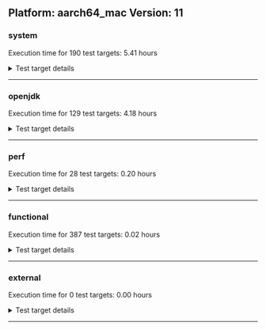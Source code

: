 ## Platform: aarch64_mac Version: 11 

###  system
 Execution time for  190  test targets:  5.41  hours
<details><summary>Test target details</summary>

| Test Target Name | Time |
| --- | --- |
| MiniMix_aot_5m_0 | 685975.00  ms|
| TestJlmRemoteThreadAuth_0 | 636405.00  ms|
| TestJlmRemoteThreadAuth_1 | 635874.00  ms|
| TestJlmRemoteMemoryAuth_0 | 626161.00  ms|
| TestJlmRemoteMemoryAuth_1 | 626041.00  ms|
| TestJlmRemoteClassAuth_0 | 624823.00  ms|
| TestJlmRemoteThreadNoAuth_0 | 624179.00  ms|
| TestJlmRemoteClassAuth_1 | 624130.00  ms|
| TestJlmRemoteThreadNoAuth_1 | 623854.00  ms|
| TestJlmRemoteMemoryNoAuth_0 | 615090.00  ms|
| TestJlmRemoteClassNoAuth_1 | 613436.00  ms|
| TestJlmRemoteClassNoAuth_0 | 613378.00  ms|
| TestJlmRemoteMemoryNoAuth_1 | 593107.00  ms|
| ConcurrentLoadTest_5m_0 | 349250.00  ms|
| ConcurrentLoadTest_5m_1 | 347924.00  ms|
| MiniMix_5m_0 | 345486.00  ms|
| MiniMix_5m_1 | 345452.00  ms|
| DBBLoadTest_5m_1 | 311509.00  ms|
| DBBLoadTest_5m_0 | 311002.00  ms|
| NioLoadTest_5m_0 | 310455.00  ms|
| NioLoadTest_5m_1 | 310241.00  ms|
| MauveMultiThrdLoad_5m_1 | 303125.00  ms|
| MauveMultiThrdLoad_5m_0 | 302906.00  ms|
| MauveSingleInvocLoad_HS_5m_0 | 302668.00  ms|
| MauveSingleThrdLoad_HS_5m_1 | 302576.00  ms|
| MauveSingleInvocLoad_HS_5m_1 | 302485.00  ms|
| MauveSingleThrdLoad_HS_5m_0 | 302476.00  ms|
| MathLoadTest_autosimd_5m_1 | 302218.00  ms|
| MathLoadTest_autosimd_5m_0 | 302216.00  ms|
| MathLoadTest_all_5m_0 | 302199.00  ms|
| MathLoadTest_bigdecimal_5m_0 | 302135.00  ms|
| LambdaLoadTest_HS_5m_0 | 302121.00  ms|
| MathLoadTest_all_5m_1 | 302068.00  ms|
| LambdaLoadTest_HS_5m_1 | 302054.00  ms|
| UtilLoadTest_5m_0 | 302052.00  ms|
| ClassLoadingTest_5m_1 | 302026.00  ms|
| MathLoadTest_bigdecimal_5m_1 | 302018.00  ms|
| UtilLoadTest_5m_1 | 302018.00  ms|
| ClassLoadingTest_5m_0 | 301995.00  ms|
| LangLoadTest_5m_1 | 301945.00  ms|
| LangLoadTest_5m_0 | 301938.00  ms|
| HCRLateAttachWorkload_previewEnabled_0 | 254542.00  ms|
| HCRLateAttachWorkload_previewEnabled_1 | 254175.00  ms|
| TestJlmRemoteNotifierProxyAuth_1 | 129922.00  ms|
| TestJlmRemoteNotifierProxyAuth_0 | 129901.00  ms|
| TestJlmRemoteThreadAuth_2 | 105942.00  ms|
| TestJlmRemoteMemoryAuth_2 | 104510.00  ms|
| TestJlmRemoteClassAuth_2 | 104029.00  ms|
| TestJlmRemoteThreadNoAuth_2 | 103915.00  ms|
| TestJlmRemoteClassNoAuth_2 | 102523.00  ms|
| TestJlmRemoteMemoryNoAuth_2 | 102441.00  ms|
| ConcurrentLoadTest_5m_2 | 58498.00  ms|
| MiniMix_5m_2 | 57333.00  ms|
| CLLoad_0 | 53981.00  ms|
| CLLoad_1 | 53781.00  ms|
| NioLoadTest_5m_2 | 51841.00  ms|
| DBBLoadTest_5m_2 | 51561.00  ms|
| MauveMultiThrdLoad_5m_2 | 50529.00  ms|
| MauveSingleInvocLoad_HS_5m_2 | 50485.00  ms|
| MauveSingleThrdLoad_HS_5m_2 | 50473.00  ms|
| MathLoadTest_autosimd_5m_2 | 50423.00  ms|
| LangLoadTest_5m_2 | 50371.00  ms|
| LambdaLoadTest_HS_5m_2 | 50365.00  ms|
| ClassLoadingTest_5m_2 | 50358.00  ms|
| MathLoadTest_all_5m_2 | 50343.00  ms|
| UtilLoadTest_5m_2 | 50325.00  ms|
| MathLoadTest_bigdecimal_5m_2 | 50307.00  ms|
| HCRLateAttachWorkload_previewEnabled_2 | 42367.00  ms|
| LockingLoadTest_0 | 31968.00  ms|
| LockingLoadTest_1 | 31927.00  ms|
| TestJlmLocal_0 | 27152.00  ms|
| TestJlmLocal_1 | 27022.00  ms|
| TestJlmRemoteNotifierProxyAuth_2 | 21637.00  ms|
| CLLoad_2 | 9629.00  ms|
| ParallelStreamsLoadTest_HS_1 | 8547.00  ms|
| Jlink_ReqMod_0 | 8358.00  ms|
| ParallelStreamsLoadTest_HS_0 | 7974.00  ms|
| Jlink_ReqMod_1 | 7693.00  ms|
| Jlink_AddMLimitM_1 | 6313.00  ms|
| Jlink_AddMLimitM_0 | 6002.00  ms|
| LockingLoadTest_2 | 5320.00  ms|
| PatModImg_Adv_0 | 4883.00  ms|
| PatModImg_Unex_0 | 4645.00  ms|
| UpgModPath_JarImg_0 | 4629.00  ms|
| TestJlmLocal_2 | 4526.00  ms|
| PatModImg_PlatMod_0 | 4497.00  ms|
| PatModImg_Adv_1 | 4438.00  ms|
| PatModImg_Unex_1 | 4408.00  ms|
| PatModImg_AppMod_1 | 4378.00  ms|
| UpgModPath_JarImg_1 | 4369.00  ms|
| UpgModPath_ExpImg_1 | 4153.00  ms|
| PatModImg_PlatMod_1 | 4131.00  ms|
| CLTestImg_0 | 4080.00  ms|
| PatModImg_AppMod_0 | 4044.00  ms|
| Jlink_GenOpt_1 | 3937.00  ms|
| CLTestImg_1 | 3903.00  ms|
| CpMpJlink_1 | 3891.00  ms|
| Jlink_GenOpt_0 | 3832.00  ms|
| jcstress_SampleTestBench_0 | 3726.00  ms|
| UpgModPath_ExpImg_0 | 3650.00  ms|
| CpMpJlink_0 | 3475.00  ms|
| UpgModPath_Jar_0 | 3365.00  ms|
| UpgModPath_Exp_0 | 3167.00  ms|
| UpgModPath_Jar_1 | 3049.00  ms|
| UpgModPath_Exp_1 | 2698.00  ms|
| Jlink_ReqMod_2 | 2132.00  ms|
| AutoMod_Impl1_0 | 1934.00  ms|
| CpMpModJar_0 | 1895.00  ms|
| AutoMod2_1 | 1801.00  ms|
| AutoMod_Impl1_1 | 1789.00  ms|
| InternalAPIs_1 | 1779.00  ms|
| PatMod_AppMod_0 | 1763.00  ms|
| AutoMod_Impl3_0 | 1760.00  ms|
| Jlink_AddMLimitM_2 | 1657.00  ms|
| AutoMod2_0 | 1644.00  ms|
| PatMod_PlatMod_0 | 1640.00  ms|
| AutoMod1_1 | 1634.00  ms|
| PatMod_Adv_1 | 1633.00  ms|
| PatMod_Adv_0 | 1628.00  ms|
| PatMod_PlatMod_1 | 1625.00  ms|
| AutoMod_Impl2_0 | 1623.00  ms|
| AutoMod1_0 | 1619.00  ms|
| InternalAPIs_0 | 1618.00  ms|
| AutoMod_Impl2_1 | 1616.00  ms|
| AutoMod_Impl3_1 | 1609.00  ms|
| CpMpModJar_1 | 1558.00  ms|
| ParallelStreamsLoadTest_HS_2 | 1510.00  ms|
| PatMod_Unex_0 | 1493.00  ms|
| PatModImg_Adv_2 | 1488.00  ms|
| PatMod_AppMod_1 | 1488.00  ms|
| PatMod_Unex_1 | 1486.00  ms|
| CLTest_0 | 1406.00  ms|
| SLTest_1 | 1358.00  ms|
| SLTest_0 | 1352.00  ms|
| PatModImg_AppMod_2 | 1350.00  ms|
| CpMpModJar3_0 | 1310.00  ms|
| PatModImg_PlatMod_2 | 1299.00  ms|
| Jlink_GenOpt_2 | 1216.00  ms|
| UpgModPath_JarImg_2 | 1149.00  ms|
| UpgModPath_ExpImg_2 | 1131.00  ms|
| CpMpModJar2_0 | 1110.00  ms|
| CpMpModJar2_1 | 1105.00  ms|
| CpMpModJar3_1 | 1104.00  ms|
| CpMp_CpMp_0 | 1099.00  ms|
| CpMp3_0 | 1057.00  ms|
| CpMp_MP_0 | 1053.00  ms|
| CpMp_MP_1 | 1053.00  ms|
| CpMp3_1 | 1052.00  ms|
| CLTest_1 | 1049.00  ms|
| CpMp2_1 | 1048.00  ms|
| CpMp2_0 | 1046.00  ms|
| CpMp_CpMp_1 | 1033.00  ms|
| PatModImg_Unex_2 | 983.00  ms|
| CLTestImg_2 | 933.00  ms|
| CpMpJlink_2 | 874.00  ms|
| UpgModPath_Jar_2 | 672.00  ms|
| PatMod_Unex_2 | 611.00  ms|
| PatMod_PlatMod_2 | 606.00  ms|
| UpgModPath_Exp_2 | 485.00  ms|
| InternalAPIs_2 | 483.00  ms|
| AutoMod2_2 | 478.00  ms|
| MachineInfo_0 | 472.00  ms|
| CpMpModJar_2 | 451.00  ms|
| AutoMod_Impl2_2 | 447.00  ms|
| AutoMod_Impl1_2 | 444.00  ms|
| CpMp_CpMp_2 | 363.00  ms|
| PatMod_Adv_2 | 307.00  ms|
| AutoMod1_2 | 307.00  ms|
| AutoMod_Impl3_2 | 306.00  ms|
| PatMod_AppMod_2 | 282.00  ms|
| SLTest_2 | 263.00  ms|
| CpMpModJar3_2 | 223.00  ms|
| CpMpModJar2_2 | 220.00  ms|
| CLTest_2 | 213.00  ms|
| CpMp2_2 | 212.00  ms|
| CpMp_MP_2 | 210.00  ms|
| CpMp3_2 | 210.00  ms|
| CLStressCRI_2 | 63.00  ms|
| OAuthTest_0 | 62.00  ms|
| CLStressCRI_1 | 62.00  ms|
| CLStressLayers_1 | 62.00  ms|
| CLStressLayers_0 | 62.00  ms|
| ExplMod_0 | 62.00  ms|
| JdiTest_2 | 61.00  ms|
| ExplMod_1 | 61.00  ms|
| CLStressCRI_0 | 61.00  ms|
| JdiTest_0 | 61.00  ms|
| JdiTest_1 | 61.00  ms|
| ExplMod_2 | 61.00  ms|
| CLStressLayers_2 | 60.00  ms|
</details>

---

###  openjdk
 Execution time for  129  test targets:  4.18  hours
<details><summary>Test target details</summary>

| Test Target Name | Time |
| --- | --- |
| jvm_compiler_0 | 1695531.00  ms|
| jvm_compiler_1 | 1691398.00  ms|
| jdk_net_1 | 1102569.00  ms|
| jdk_net_0 | 1096911.00  ms|
| jdk_security3_0 | 545899.00  ms|
| jdk_security3_1 | 543077.00  ms|
| jvm_compiler_2 | 412235.00  ms|
| jdk_nio_0 | 395912.00  ms|
| jdk_nio_1 | 390041.00  ms|
| jdk_rmi_0 | 358025.00  ms|
| jdk_rmi_1 | 358001.00  ms|
| hotspot_custom_1 | 311980.00  ms|
| hotspot_custom_0 | 311461.00  ms|
| jdk_util_0 | 294901.00  ms|
| jdk_util_1 | 289582.00  ms|
| jdk_net_2 | 272729.00  ms|
| jdk_lang_0 | 242575.00  ms|
| jdk_lang_1 | 240547.00  ms|
| jdk_tools_0 | 206000.00  ms|
| jdk_tools_1 | 203847.00  ms|
| jdk_jdi_0 | 189467.00  ms|
| jdk_jdi_1 | 187126.00  ms|
| jdk_jmx_1 | 181878.00  ms|
| jdk_jmx_0 | 181790.00  ms|
| jdk_other_0 | 179900.00  ms|
| jdk_other_1 | 179509.00  ms|
| jdk_security1_0 | 141929.00  ms|
| jdk_security1_1 | 140278.00  ms|
| jdk_security4_1 | 140042.00  ms|
| jdk_security4_0 | 139620.00  ms|
| jdk_security3_2 | 136732.00  ms|
| jdk_jfr_1 | 136504.00  ms|
| jdk_jfr_0 | 132349.00  ms|
| jdk_beans_0 | 116481.00  ms|
| jdk_beans_1 | 112911.00  ms|
| jdk_nio_2 | 101122.00  ms|
| jdk_management_0 | 94153.00  ms|
| jdk_rmi_2 | 89455.00  ms|
| jdk_management_1 | 84929.00  ms|
| hotspot_custom_2 | 77344.00  ms|
| jdk11_tier1_pack200_0 | 72626.00  ms|
| jdk11_tier1_pack200_1 | 71628.00  ms|
| jdk_tools_2 | 51401.00  ms|
| jdk_jdi_2 | 46429.00  ms|
| jdk_util_2 | 46216.00  ms|
| jdk_jmx_2 | 44969.00  ms|
| jdk_other_2 | 44296.00  ms|
| jdk_security2_0 | 41793.00  ms|
| jdk_security2_1 | 41174.00  ms|
| jdk_lang_2 | 38282.00  ms|
| jdk_instrument_1 | 37019.00  ms|
| jdk_instrument_0 | 36712.00  ms|
| jdk_text_0 | 36538.00  ms|
| jdk_text_1 | 36280.00  ms|
| jdk_io_0 | 35709.00  ms|
| jdk_time_0 | 35358.00  ms|
| jdk_security1_2 | 35221.00  ms|
| jdk_security4_2 | 34767.00  ms|
| jdk_time_1 | 34592.00  ms|
| jdk_io_1 | 34387.00  ms|
| jdk_jfr_2 | 32229.00  ms|
| jdk_beans_2 | 28824.00  ms|
| jdk_math_0 | 26260.00  ms|
| jdk_math_1 | 25525.00  ms|
| jdk_management_2 | 25321.00  ms|
| jdk_custom_1 | 21868.00  ms|
| jdk_custom_0 | 21406.00  ms|
| jdk11_tier1_cipher_2 | 16135.00  ms|
| jdk11_tier1_cipher_1 | 15986.00  ms|
| jdk11_tier1_cipher_0 | 15934.00  ms|
| runtime_nestmate_0 | 14435.00  ms|
| jdk_svc_sanity_0 | 14210.00  ms|
| jdk11_tier1_buffer_1 | 13930.00  ms|
| jdk_svc_sanity_1 | 13692.00  ms|
| runtime_nestmate_1 | 13513.00  ms|
| jdk11_tier1_buffer_0 | 13427.00  ms|
| jdk_security_infra_1 | 11588.00  ms|
| jdk11_tier1_pack200_2 | 11555.00  ms|
| jvm_native_sanity_0 | 11508.00  ms|
| jvm_native_sanity_1 | 11044.00  ms|
| jdk_security_infra_0 | 10132.00  ms|
| jdk_build_0 | 10082.00  ms|
| jdk_security2_2 | 9955.00  ms|
| jdk_build_1 | 9905.00  ms|
| jdk_instrument_2 | 9020.00  ms|
| jdk_text_2 | 8516.00  ms|
| jdk_time_2 | 8344.00  ms|
| jdk_io_2 | 8214.00  ms|
| jdk11_tier1_iso8859_0 | 6882.00  ms|
| jdk_native_sanity_0 | 6782.00  ms|
| jdk11_tier1_iso8859_1 | 6777.00  ms|
| jdk_native_sanity_1 | 6671.00  ms|
| jdk_custom_2 | 5068.00  ms|
| jdk_math_2 | 4150.00  ms|
| langtools_custom_0 | 3751.00  ms|
| langtools_custom_1 | 3542.00  ms|
| runtime_nestmate_2 | 3223.00  ms|
| jdk_svc_sanity_2 | 2847.00  ms|
| jdk_security_infra_2 | 2271.00  ms|
| jvm_native_sanity_2 | 2220.00  ms|
| jdk_build_2 | 2204.00  ms|
| jdk11_tier1_buffer_2 | 2144.00  ms|
| jdk_native_sanity_2 | 1644.00  ms|
| jdk11_tier1_iso8859_2 | 991.00  ms|
| langtools_custom_2 | 865.00  ms|
| jdk_swing_2 | 68.00  ms|
| jdk_imageio_1 | 67.00  ms|
| jdk_client_sanity_1 | 66.00  ms|
| jdk_awt_2 | 64.00  ms|
| jdk_jfc_demo_0 | 64.00  ms|
| jdk_swing_1 | 63.00  ms|
| jdk_sound_1 | 63.00  ms|
| jdk_swing_0 | 62.00  ms|
| jdk_jfc_demo_2 | 62.00  ms|
| jdk_awt_0 | 62.00  ms|
| jdk_2d_1 | 62.00  ms|
| jdk_jfc_demo_1 | 61.00  ms|
| jdk_awt_1 | 61.00  ms|
| jdk_client_sanity_0 | 61.00  ms|
| jdk_2d_2 | 61.00  ms|
| jdk_2d_0 | 61.00  ms|
| jdk_imageio_0 | 61.00  ms|
| jdk_imageio_2 | 61.00  ms|
| jdk_client_sanity_2 | 61.00  ms|
| jdk_sound_0 | 60.00  ms|
| jdk_sound_2 | 59.00  ms|
| jdk_lang_native_win_2 | 41.00  ms|
| jdk_lang_native_win_0 | 41.00  ms|
| jdk_lang_native_win_1 | 41.00  ms|
</details>

---

###  perf
 Execution time for  28  test targets:  0.20  hours
<details><summary>Test target details</summary>

| Test Target Name | Time |
| --- | --- |
| renaissance-movie-lens_0 | 189016.00  ms|
| renaissance-als_0 | 84017.00  ms|
| renaissance-future-genetic_0 | 65453.00  ms|
| renaissance-fj-kmeans_0 | 61556.00  ms|
| renaissance-finagle-http_0 | 40320.00  ms|
| renaissance-mnemonics_0 | 37946.00  ms|
| renaissance-gauss-mix_0 | 36417.00  ms|
| renaissance-chi-square_0 | 33887.00  ms|
| renaissance-par-mnemonics_0 | 32777.00  ms|
| renaissance-dec-tree_0 | 32275.00  ms|
| renaissance-log-regression_0 | 28102.00  ms|
| renaissance-philosophers_0 | 26363.00  ms|
| renaissance-scala-kmeans_0 | 13255.00  ms|
| dacapo-h2_0 | 7554.00  ms|
| dacapo-jython_0 | 5640.00  ms|
| dacapo-xalan_0 | 2420.00  ms|
| dacapo-avrora_0 | 2332.00  ms|
| dacapo-fop_0 | 1851.00  ms|
| dacapo-sunflow_0 | 1771.00  ms|
| dacapo-pmd_0 | 1508.00  ms|
| dacapo-luindex_0 | 1117.00  ms|
| renaissance-akka-uct_0 | 61.00  ms|
| renaissance-finagle-chirper_0 | 60.00  ms|
| dacapo-tomcat_0 | 60.00  ms|
| renaissance-naive-bayes_0 | 60.00  ms|
| dacapo-lusearch-fix_0 | 59.00  ms|
| renaissance-db-shootout_0 | 59.00  ms|
| IdleMicrobenchmark_HS_0 | 40.00  ms|
</details>

---

###  functional
 Execution time for  387  test targets:  0.02  hours
<details><summary>Test target details</summary>

| Test Target Name | Time |
| --- | --- |
| MBCS_Tests_charsets_0 | 38206.00  ms|
| SecurityTests_0 | 2623.00  ms|
| IllegalAccessProtectedMethodTest_0 | 564.00  ms|
| MBCS_Tests_property_utf8_0 | 494.00  ms|
| MBCS_Tests_language_tag_0 | 491.00  ms|
| testXXArgumentTesting_0 | 465.00  ms|
| MBCS_Tests_datetime_0 | 447.00  ms|
| openj9_jsr292Test_0 | 446.00  ms|
| MBCS_Tests_datetime_formatter_0 | 386.00  ms|
| jsr292BootstrapTest_0 | 360.00  ms|
| cmdLineTester_getPid_0 | 322.00  ms|
| vmLifecyleTests_1 | 63.00  ms|
| vmLifecyleTests_2 | 62.00  ms|
| vmLifecyleTests_4 | 62.00  ms|
| vmLifecyleTests_5 | 62.00  ms|
| MBCS_Tests_codepage_ja_windows_0 | 61.00  ms|
| vmLifecyleTests_3 | 61.00  ms|
| vmLifecyleTests_0 | 61.00  ms|
| cmdLineTester_libpathTestRtfChild_0 | 61.00  ms|
| SyntheticGCWorkload_TestCase_0 | 61.00  ms|
| MBCS_Tests_StAX_Ja_JP_aix_0 | 57.00  ms|
| MBCS_Tests_env_ko_KR_linux_0 | 56.00  ms|
| MBCS_Tests_codepage_Ja_JP_aix_0 | 53.00  ms|
| MBCS_Tests_nio_zh_TW_linux_0 | 52.00  ms|
| MBCS_Tests_regex_ZH_TW_aix_0 | 50.00  ms|
| MBCS_Tests_locale_matching_zh_CN_linux_0 | 50.00  ms|
| MBCS_Tests_regex_Ja_JP_aix_0 | 49.00  ms|
| MBCS_Tests_codepage_tw_windows_0 | 48.00  ms|
| MBCS_Tests_scanner_Zh_CN_aix_0 | 48.00  ms|
| MBCS_Tests_env_Zh_TW_aix_0 | 48.00  ms|
| MBCS_Tests_env_ja_JP_aix_0 | 47.00  ms|
| MBCS_Tests_locale_matching_ko_windows_0 | 46.00  ms|
| MBCS_Tests_coin_ja_JP_linux_0 | 45.00  ms|
| MBCS_Tests_pref_ZH_CN_aix_0 | 45.00  ms|
| MBCS_Tests_CLDR_11_Ja_JP_aix_0 | 45.00  ms|
| MBCS_Tests_env_windows_0 | 45.00  ms|
| MBCS_Tests_env_KO_KR_aix_0 | 44.00  ms|
| MBCS_Tests_nio_ko_windows_0 | 44.00  ms|
| MBCS_Tests_StAX_ZH_TW_aix_0 | 43.00  ms|
| MBCS_Tests_CLDR_11_windows_0 | 43.00  ms|
| MBCS_Tests_StAX_zh_CN_linux_0 | 43.00  ms|
| MBCS_Tests_IDN_KO_KR_aix_0 | 42.00  ms|
| MBCS_Tests_annotation_ZH_CN_aix_0 | 42.00  ms|
| MBCS_Tests_codepage_zh_CN_linux_0 | 42.00  ms|
| testExample_0 | 42.00  ms|
| MBCS_Tests_Compiler_ja_JP_linux_0 | 42.00  ms|
| MBCS_Tests_StAX_ja_JP_aix_0 | 42.00  ms|
| MBCS_Tests_i18n_KO_KR_aix_0 | 41.00  ms|
| MBCS_Tests_coin_JA_JP_aix_0 | 41.00  ms|
| MBCS_Tests_CLDR_11_ZH_TW_aix_0 | 41.00  ms|
| MBCS_Tests_codepage_ko_KR_aix_0 | 41.00  ms|
| MBCS_Tests_CLDR_11_Zh_TW_aix_0 | 41.00  ms|
| MBCS_Tests_nio_windows_0 | 41.00  ms|
| MBCS_Tests_urlclassloader_tw_windows_0 | 41.00  ms|
| cmdLineTester_classesdbgddrext_zos_0 | 41.00  ms|
| MBCS_Tests_codepage_Zh_CN_aix_0 | 41.00  ms|
| MBCS_Tests_CLDR_11_ZH_CN_aix_0 | 41.00  ms|
| MBCS_Tests_nio_zh_TW_aix_0 | 41.00  ms|
| MBCS_Tests_CLDR_11_Zh_CN_aix_0 | 41.00  ms|
| MBCS_Tests_env_ko_KR_aix_0 | 41.00  ms|
| MBCS_Tests_codepage_windows_0 | 41.00  ms|
| MBCS_Tests_annotation_Zh_TW_aix_0 | 41.00  ms|
| MBCS_Tests_codepage_KO_KR_aix_0 | 41.00  ms|
| MBCS_Tests_locale_matching_ZH_CN_aix_0 | 41.00  ms|
| MBCS_Tests_coin_ko_KR_aix_0 | 41.00  ms|
| MBCS_Tests_jaxp14_Zh_CN_aix_0 | 41.00  ms|
| MBCS_Tests_CLDR_11_zh_CN_aix_0 | 41.00  ms|
| MBCS_Tests_file_zh_CN.aix_0 | 41.00  ms|
| MBCS_Tests_codepage_JA_JP_aix_0 | 41.00  ms|
| MBCS_Tests_regex_ko_KR_linux_0 | 41.00  ms|
| MBCS_Tests_formatter_Zh_TW_aix_0 | 41.00  ms|
| MBCS_Tests_CLDR_11_ja_JP_linux_0 | 40.00  ms|
| MBCS_Tests_file_zh_TW_linux_0 | 40.00  ms|
| MBCS_Tests_i18n_JA_JP_aix_0 | 40.00  ms|
| MBCS_Tests_codepage_ZH_CN_aix_0 | 40.00  ms|
| MBCS_Tests_annotation_zh_TW_linux_0 | 40.00  ms|
| MBCS_Tests_CLDR_11_zh_CN_linux_0 | 40.00  ms|
| MBCS_Tests_urlclassloader_KO_KR_aix_0 | 40.00  ms|
| MBCS_Tests_codepage_ko_KR_linux_0 | 40.00  ms|
| MBCS_Tests_Compiler_ko_KR_linux_0 | 40.00  ms|
| MBCS_Tests_codepage_ko_windows_0 | 40.00  ms|
| MBCS_Tests_locale_matching_ja_JP_linux_0 | 40.00  ms|
| MBCS_Tests_CLDR_11_ja_JP_aix_0 | 40.00  ms|
| MBCS_Tests_codepage_zh_CN_aix_0 | 40.00  ms|
| MBCS_Tests_codepage_zh_TW_linux_0 | 40.00  ms|
| MBCS_Tests_jaxp14_ko_windows_0 | 40.00  ms|
| MBCS_Tests_CLDR_11_ko_KR_linux_0 | 40.00  ms|
| MBCS_Tests_CLDR_11_KO_KR_aix_0 | 40.00  ms|
| MBCS_Tests_i18n_ko_KR_aix_0 | 40.00  ms|
| MBCS_Tests_CLDR_11_JA_JP_aix_0 | 40.00  ms|
| MBCS_Tests_locale_matching_tw_windows_0 | 40.00  ms|
| MBCS_Tests_jaxp14_KO_KR_aix_0 | 40.00  ms|
| MBCS_Tests_scanner_Zh_TW_aix_0 | 40.00  ms|
| MBCS_Tests_jaxp14_Zh_TW_aix_0 | 40.00  ms|
| MBCS_Tests_file_ja_windows_0 | 40.00  ms|
| MBCS_Tests_annotation_Zh_CN_aix_0 | 40.00  ms|
| MBCS_Tests_CLDR_11_zh_TW_linux_0 | 40.00  ms|
| MBCS_Tests_urlclassloader_Ja_JP_aix_0 | 40.00  ms|
| MBCS_Tests_codepage_ja_JP_aix_0 | 40.00  ms|
| MBCS_Tests_env_zh_CN_aix_0 | 40.00  ms|
| MBCS_Tests_nio_JA_JP_aix_0 | 40.00  ms|
| MBCS_Tests_formatter_ja_JP_aix_0 | 40.00  ms|
| MBCS_Tests_annotation_ja_JP_aix_0 | 40.00  ms|
| MBCS_Tests_locale_matching_zh_CN_aix_0 | 40.00  ms|
| MBCS_Tests_Compiler_ZH_TW_aix_0 | 40.00  ms|
| MBCS_Tests_CLDR_11_zh_TW_aix_0 | 40.00  ms|
| MBCS_Tests_i18n_windows_0 | 40.00  ms|
| MBCS_Tests_scanner_ZH_TW_aix_0 | 40.00  ms|
| MBCS_Tests_codepoint_aix_0 | 40.00  ms|
| MBCS_Tests_urlclassloader_ZH_CN_aix_0 | 40.00  ms|
| MBCS_Tests_nio_ko_KR_aix_0 | 40.00  ms|
| MBCS_Tests_i18n_ko_KR_linux_0 | 40.00  ms|
| MBCS_Tests_file_cn_windows_0 | 40.00  ms|
| MBCS_Tests_formatter_ko_KR_linux_0 | 40.00  ms|
| MBCS_Tests_coin_ZH_TW_aix_0 | 40.00  ms|
| MBCS_Tests_StAX_Zh_TW_aix_0 | 40.00  ms|
| MBCS_Tests_jaxp14_ko_KR_linux_0 | 40.00  ms|
| MBCS_Tests_jaxp14_zh_TW_linux_0 | 40.00  ms|
| MBCS_Tests_CLDR_11_ko_KR_aix_0 | 40.00  ms|
| MBCS_Tests_urlclassloader_Zh_TW_aix_0 | 40.00  ms|
| MBCS_Tests_jdbc41_ja_windows_0 | 40.00  ms|
| MBCS_Tests_scanner_Ja_JP_aix_0 | 40.00  ms|
| MBCS_Tests_Compiler_ko_KR_aix_0 | 40.00  ms|
| MBCS_Tests_pref_zh_TW_linux_0 | 40.00  ms|
| MBCS_Tests_Compiler_KO_KR_aix_0 | 40.00  ms|
| MBCS_Tests_pref_ja_windows_0 | 40.00  ms|
| MBCS_Tests_pref_Ja_JP_aix_0 | 40.00  ms|
| MBCS_Tests_StAX_KO_KR_aix_0 | 40.00  ms|
| MBCS_Tests_formatter_zh_TW_aix_0 | 40.00  ms|
| MBCS_Tests_jdbc41_ja_JP_aix_0 | 40.00  ms|
| MBCS_Tests_scanner_ja_JP_aix_0 | 40.00  ms|
| MBCS_Tests_pref_zh_TW_aix_0 | 40.00  ms|
| MBCS_Tests_IDN_JA_JP_aix_0 | 40.00  ms|
| MBCS_Tests_IDN_zh_CN_aix_0 | 40.00  ms|
| MBCS_Tests_jdbc41_Ja_JP_aix_0 | 40.00  ms|
| MBCS_Tests_codepage_ZH_TW_aix_0 | 40.00  ms|
| MBCS_Tests_formatter_windows_0 | 40.00  ms|
| MBCS_Tests_coin_Zh_TW_aix_0 | 40.00  ms|
| MBCS_Tests_scanner_ZH_CN_aix_0 | 40.00  ms|
| MBCS_Tests_file_ko_windows_0 | 40.00  ms|
| MBCS_Tests_StAX_ja_JP_linux_0 | 40.00  ms|
| MBCS_Tests_locale_matching_ja_windows_0 | 40.00  ms|
| MBCS_Tests_StAX_windows_0 | 40.00  ms|
| MBCS_Tests_locale_matching_KO_KR_aix_0 | 40.00  ms|
| MBCS_Tests_jaxp14_JA_JP_aix_0 | 40.00  ms|
| MBCS_Tests_file_ja_JP.aix_0 | 40.00  ms|
| MBCS_Tests_IDN_Zh_CN_aix_0 | 40.00  ms|
| MBCS_Tests_IDN_windows_0 | 40.00  ms|
| MBCS_Tests_annotation_zh_TW_aix_0 | 40.00  ms|
| MBCS_Tests_StAX_JA_JP_aix_0 | 40.00  ms|
| MBCS_Tests_pref_tw_windows_0 | 40.00  ms|
| MBCS_Tests_env_ja_JP_linux_0 | 40.00  ms|
| MBCS_Tests_unicode_windows_0 | 40.00  ms|
| MBCS_Tests_i18n_zh_CN_aix_0 | 40.00  ms|
| MBCS_Tests_regex_zh_TW_linux_0 | 40.00  ms|
| MBCS_Tests_regex_KO_KR_aix_0 | 40.00  ms|
| MBCS_Tests_i18n_ZH_TW_aix_0 | 40.00  ms|
| MBCS_Tests_urlclassloader_zh_CN_aix_0 | 40.00  ms|
| MBCS_Tests_pref_zh_CN_aix_0 | 40.00  ms|
| MBCS_Tests_formatter_ZH_TW_aix_0 | 40.00  ms|
| MBCS_Tests_file_ja_JP_linux_0 | 40.00  ms|
| MBCS_Tests_codepage_Zh_TW_aix_0 | 40.00  ms|
| MBCS_Tests_formatter_zh_CN_aix_0 | 40.00  ms|
| MBCS_Tests_Compiler_ZH_CN_aix_0 | 40.00  ms|
| MBCS_Tests_urlclassloader_zh_TW_aix_0 | 40.00  ms|
| MBCS_Tests_jdbc41_ja_JP_linux_0 | 40.00  ms|
| MBCS_Tests_Compiler_zh_TW_linux_0 | 40.00  ms|
| MBCS_Tests_codepage_cn_windows_0 | 40.00  ms|
| MBCS_Tests_regex_zh_CN_linux_0 | 40.00  ms|
| MBCS_Tests_Compiler_zh_CN_aix_0 | 40.00  ms|
| MBCS_Tests_codepage_zh_TW_aix_0 | 40.00  ms|
| MBCS_Tests_IDN_zh_TW_aix_0 | 40.00  ms|
| MBCS_Tests_IDN_zh_CN_linux_0 | 40.00  ms|
| MBCS_Tests_regex_windows_0 | 40.00  ms|
| MBCS_Tests_locale_matching_windows_0 | 40.00  ms|
| MBCS_Tests_regex_zh_CN_aix_0 | 40.00  ms|
| MBCS_Tests_IDN_ja_windows_0 | 40.00  ms|
| MBCS_Tests_regex_cn_windows_0 | 40.00  ms|
| MBCS_Tests_jaxp14_ja_JP_linux_0 | 39.00  ms|
| MBCS_Tests_jaxp14_zh_CN_linux_0 | 39.00  ms|
| MBCS_Tests_urlclassloader_windows_0 | 39.00  ms|
| MBCS_Tests_Compiler_zh_CN_linux_0 | 39.00  ms|
| MBCS_Tests_jdbc41_ko_KR_aix_0 | 39.00  ms|
| MBCS_Tests_file_ZH_CN.aix_0 | 39.00  ms|
| MBCS_Tests_IDN_Zh_TW_aix_0 | 39.00  ms|
| MBCS_Tests_formatter_ko_KR_aix_0 | 39.00  ms|
| MBCS_Tests_scanner_KO_KR_aix_0 | 39.00  ms|
| MBCS_Tests_i18n_ja_JP_linux_0 | 39.00  ms|
| MBCS_Tests_Compiler_Zh_CN_aix_0 | 39.00  ms|
| MBCS_Tests_scanner_ko_KR_aix_0 | 39.00  ms|
| MBCS_Tests_scanner_ja_windows_0 | 39.00  ms|
| MBCS_Tests_regex_Zh_CN_aix_0 | 39.00  ms|
| MBCS_Tests_regex_ko_KR_aix_0 | 39.00  ms|
| MBCS_Tests_regex_zh_TW_aix_0 | 39.00  ms|
| MBCS_Tests_urlclassloader_ja_JP_aix_0 | 39.00  ms|
| MBCS_Tests_IDN_ZH_TW_aix_0 | 39.00  ms|
| MBCS_Tests_StAX_ko_KR_linux_0 | 39.00  ms|
| MBCS_Tests_Compiler_Zh_TW_aix_0 | 39.00  ms|
| MBCS_Tests_file_Zh_CN.aix_0 | 39.00  ms|
| MBCS_Tests_file_windows_0 | 39.00  ms|
| MBCS_Tests_IDN_ko_KR_aix_0 | 39.00  ms|
| MBCS_Tests_locale_matching_cn_windows_0 | 39.00  ms|
| MBCS_Tests_annotation_ko_KR_linux_0 | 39.00  ms|
| MBCS_Tests_jaxp14_zh_CN_aix_0 | 39.00  ms|
| MBCS_Tests_env_Zh_CN_aix_0 | 39.00  ms|
| MBCS_Tests_Compiler_JA_JP_aix_0 | 39.00  ms|
| MBCS_Tests_locale_matching_zh_TW_linux_0 | 39.00  ms|
| MBCS_Tests_formatter_Zh_CN_aix_0 | 39.00  ms|
| MBCS_Tests_nio_ko_KR_linux_0 | 39.00  ms|
| MBCS_Tests_nio_Zh_TW_aix_0 | 39.00  ms|
| MBCS_Tests_StAX_zh_TW_linux_0 | 39.00  ms|
| MBCS_Tests_pref_cn_windows_0 | 39.00  ms|
| MBCS_Tests_locale_matching_ja_JP_aix_0 | 39.00  ms|
| MBCS_Tests_codepoint_windows_0 | 39.00  ms|
| MBCS_Tests_jdbc41_windows_0 | 39.00  ms|
| MBCS_Tests_formatter_zh_TW_linux_0 | 39.00  ms|
| MBCS_Tests_scanner_windows_0 | 39.00  ms|
| MBCS_Tests_coin_windows_0 | 39.00  ms|
| MBCS_Tests_IDN_ja_JP_aix_0 | 39.00  ms|
| MBCS_Tests_IDN_ko_KR_linux_0 | 39.00  ms|
| MBCS_Tests_pref_Zh_TW_aix_0 | 39.00  ms|
| MBCS_Tests_coin_ko_windows_0 | 39.00  ms|
| MBCS_Tests_pref_ZH_TW_aix_0 | 39.00  ms|
| MBCS_Tests_pref_ja_JP_aix_0 | 39.00  ms|
| MBCS_Tests_regex_tw_windows_0 | 39.00  ms|
| MBCS_Tests_Compiler_zh_TW_aix_0 | 39.00  ms|
| MBCS_Tests_StAX_ko_KR_aix_0 | 39.00  ms|
| MBCS_Tests_nio_KO_KR_aix_0 | 39.00  ms|
| MBCS_Tests_IDN_Ja_JP_aix_0 | 39.00  ms|
| MBCS_Tests_nio_ZH_CN_aix_0 | 39.00  ms|
| MBCS_Tests_file_Ja_JP.aix_0 | 39.00  ms|
| MBCS_Tests_pref_ja_JP_linux_0 | 39.00  ms|
| MBCS_Tests_annotation_zh_CN_linux_0 | 39.00  ms|
| MBCS_Tests_coin_zh_TW_aix_0 | 39.00  ms|
| MBCS_Tests_coin_tw_windows_0 | 39.00  ms|
| MBCS_Tests_coin_ja_JP_aix_0 | 39.00  ms|
| MBCS_Tests_IDN_ja_JP_linux_0 | 39.00  ms|
| MBCS_Tests_jdbc41_Zh_TW_aix_0 | 39.00  ms|
| MBCS_Tests_scanner_cn_windows_0 | 39.00  ms|
| MBCS_Tests_jaxp14_tw_windows_0 | 39.00  ms|
| MBCS_Tests_Compiler_ja_JP_aix_0 | 39.00  ms|
| MBCS_Tests_jdbc41_Zh_CN_aix_0 | 39.00  ms|
| MBCS_Tests_formatter_cn_windows_0 | 39.00  ms|
| MBCS_Tests_IDN_tw_windows_0 | 39.00  ms|
| MBCS_Tests_nio_ZH_TW_aix_0 | 39.00  ms|
| MBCS_Tests_StAX_ZH_CN_aix_0 | 39.00  ms|
| MBCS_Tests_nio_zh_CN_linux_0 | 39.00  ms|
| MBCS_Tests_urlclassloader_ko_windows_0 | 39.00  ms|
| MBCS_Tests_file_ko_KR_linux_0 | 39.00  ms|
| MBCS_Tests_file_zh_CN_linux_0 | 39.00  ms|
| MBCS_Tests_pref_ko_KR_linux_0 | 39.00  ms|
| MBCS_Tests_scanner_ja_JP_linux_0 | 39.00  ms|
| MBCS_Tests_codepoint_linux_0 | 39.00  ms|
| MBCS_Tests_formatter_ja_JP_linux_0 | 39.00  ms|
| MBCS_Tests_i18n_zh_TW_aix_0 | 39.00  ms|
| MBCS_Tests_i18n_Zh_TW_aix_0 | 39.00  ms|
| MBCS_Tests_file_ko_KR.aix_0 | 39.00  ms|
| MBCS_Tests_formatter_tw_windows_0 | 39.00  ms|
| MBCS_Tests_formatter_Ja_JP_aix_0 | 39.00  ms|
| MBCS_Tests_coin_ZH_CN_aix_0 | 39.00  ms|
| MBCS_Tests_regex_JA_JP_aix_0 | 39.00  ms|
| MBCS_Tests_scanner_zh_TW_linux_0 | 39.00  ms|
| MBCS_Tests_scanner_JA_JP_aix_0 | 39.00  ms|
| MBCS_Tests_Compiler_windows_0 | 39.00  ms|
| MBCS_Tests_annotation_Ja_JP_aix_0 | 39.00  ms|
| MBCS_Tests_annotation_JA_JP_aix_0 | 39.00  ms|
| MBCS_Tests_jaxp14_ZH_CN_aix_0 | 39.00  ms|
| MBCS_Tests_annotation_windows_0 | 39.00  ms|
| MBCS_Tests_env_ZH_TW_aix_0 | 39.00  ms|
| MBCS_Tests_urlclassloader_ko_KR_linux_0 | 39.00  ms|
| MBCS_Tests_coin_Ja_JP_aix_0 | 39.00  ms|
| MBCS_Tests_urlclassloader_JA_JP_aix_0 | 39.00  ms|
| MBCS_Tests_jaxp14_ja_windows_0 | 39.00  ms|
| MBCS_Tests_file_Zh_TW.aix_0 | 39.00  ms|
| MBCS_Tests_formatter_JA_JP_aix_0 | 39.00  ms|
| MBCS_Tests_env_zh_TW_aix_0 | 39.00  ms|
| MBCS_Tests_urlclassloader_ko_KR_aix_0 | 39.00  ms|
| MBCS_Tests_codepage_ja_JP_linux_0 | 39.00  ms|
| MBCS_Tests_pref_windows_0 | 39.00  ms|
| MBCS_Tests_i18n_zh_TW_linux_0 | 39.00  ms|
| MBCS_Tests_locale_matching_ko_KR_aix_0 | 39.00  ms|
| MBCS_Tests_unicode_linux_0 | 39.00  ms|
| MBCS_Tests_jdbc41_zh_CN_aix_0 | 39.00  ms|
| MBCS_Tests_jaxp14_ko_KR_aix_0 | 39.00  ms|
| MBCS_Tests_urlclassloader_ZH_TW_aix_0 | 39.00  ms|
| MBCS_Tests_coin_zh_CN_aix_0 | 39.00  ms|
| MBCS_Tests_jdbc41_JA_JP_aix_0 | 39.00  ms|
| MBCS_Tests_coin_ja_windows_0 | 39.00  ms|
| MBCS_Tests_formatter_ZH_CN_aix_0 | 39.00  ms|
| MBCS_Tests_scanner_ko_KR_linux_0 | 39.00  ms|
| MBCS_Tests_env_zh_CN_linux_0 | 39.00  ms|
| MBCS_Tests_i18n_ZH_CN_aix_0 | 39.00  ms|
| MBCS_Tests_env_ZH_CN_aix_0 | 39.00  ms|
| MBCS_Tests_StAX_tw_windows_0 | 39.00  ms|
| MBCS_Tests_coin_KO_KR_aix_0 | 39.00  ms|
| MBCS_Tests_env_JA_JP_aix_0 | 39.00  ms|
| MBCS_Tests_file_tw_windows_0 | 39.00  ms|
| MBCS_Tests_StAX_zh_CN_aix_0 | 39.00  ms|
| MBCS_Tests_locale_matching_ZH_TW_aix_0 | 39.00  ms|
| MBCS_Tests_jdbc41_ZH_CN_aix_0 | 39.00  ms|
| MBCS_Tests_i18n_Ja_JP_aix_0 | 39.00  ms|
| MBCS_Tests_jaxp14_ZH_TW_aix_0 | 39.00  ms|
| MBCS_Tests_env_Ja_JP_aix_0 | 39.00  ms|
| MBCS_Tests_jdbc41_zh_CN_linux_0 | 39.00  ms|
| MBCS_Tests_jdbc41_ko_windows_0 | 39.00  ms|
| MBCS_Tests_jaxp14_cn_windows_0 | 39.00  ms|
| MBCS_Tests_annotation_zh_CN_aix_0 | 39.00  ms|
| MBCS_Tests_jdbc41_zh_TW_linux_0 | 39.00  ms|
| MBCS_Tests_nio_Ja_JP_aix_0 | 39.00  ms|
| MBCS_Tests_urlclassloader_ja_windows_0 | 39.00  ms|
| MBCS_Tests_file_KO_KR.aix_0 | 39.00  ms|
| MBCS_Tests_file_JA_JP.aix_0 | 39.00  ms|
| MBCS_Tests_scanner_tw_windows_0 | 39.00  ms|
| MBCS_Tests_scanner_zh_TW_aix_0 | 39.00  ms|
| MBCS_Tests_annotation_KO_KR_aix_0 | 39.00  ms|
| MBCS_Tests_unicode_aix_0 | 39.00  ms|
| MBCS_Tests_locale_matching_Zh_TW_aix_0 | 39.00  ms|
| MBCS_Tests_urlclassloader_Zh_CN_aix_0 | 39.00  ms|
| MBCS_Tests_scanner_zh_CN_linux_0 | 39.00  ms|
| MBCS_Tests_nio_tw_windows_0 | 39.00  ms|
| MBCS_Tests_scanner_zh_CN_aix_0 | 39.00  ms|
| MBCS_Tests_regex_ko_windows_0 | 39.00  ms|
| MBCS_Tests_locale_matching_Zh_CN_aix_0 | 39.00  ms|
| MBCS_Tests_jdbc41_cn_windows_0 | 39.00  ms|
| MBCS_Tests_urlclassloader_ja_JP_linux_0 | 39.00  ms|
| MBCS_Tests_jaxp14_ja_JP_aix_0 | 39.00  ms|
| MBCS_Tests_jdbc41_ZH_TW_aix_0 | 39.00  ms|
| MBCS_Tests_i18n_zh_CN_linux_0 | 39.00  ms|
| MBCS_Tests_coin_Zh_CN_aix_0 | 39.00  ms|
| MBCS_Tests_pref_KO_KR_aix_0 | 39.00  ms|
| MBCS_Tests_jdbc41_tw_windows_0 | 39.00  ms|
| MBCS_Tests_i18n_ja_JP_aix_0 | 39.00  ms|
| MBCS_Tests_regex_ja_JP_aix_0 | 39.00  ms|
| MBCS_Tests_coin_zh_TW_linux_0 | 39.00  ms|
| MBCS_Tests_i18n_Zh_CN_aix_0 | 39.00  ms|
| MBCS_Tests_urlclassloader_zh_TW_linux_0 | 39.00  ms|
| MBCS_Tests_urlclassloader_zh_CN_linux_0 | 39.00  ms|
| MBCS_Tests_urlclassloader_cn_windows_0 | 39.00  ms|
| MBCS_Tests_pref_JA_JP_aix_0 | 39.00  ms|
| MBCS_Tests_regex_ja_JP_linux_0 | 39.00  ms|
| MBCS_Tests_pref_zh_CN_linux_0 | 39.00  ms|
| MBCS_Tests_IDN_cn_windows_0 | 39.00  ms|
| MBCS_Tests_nio_ja_JP_aix_0 | 39.00  ms|
| MBCS_Tests_scanner_ko_windows_0 | 39.00  ms|
| MBCS_Tests_formatter_ko_windows_0 | 39.00  ms|
| MBCS_Tests_StAX_cn_windows_0 | 39.00  ms|
| MBCS_Tests_jaxp14_Ja_JP_aix_0 | 39.00  ms|
| MBCS_Tests_StAX_zh_TW_aix_0 | 39.00  ms|
| MBCS_Tests_annotation_ja_JP_linux_0 | 39.00  ms|
| MBCS_Tests_jdbc41_zh_TW_aix_0 | 39.00  ms|
| MBCS_Tests_nio_ja_windows_0 | 39.00  ms|
| MBCS_Tests_jaxp14_windows_0 | 39.00  ms|
| MBCS_Tests_jdbc41_ko_KR_linux_0 | 39.00  ms|
| MBCS_Tests_formatter_ja_windows_0 | 39.00  ms|
| MBCS_Tests_Compiler_Ja_JP_aix_0 | 39.00  ms|
| MBCS_Tests_locale_matching_ko_KR_linux_0 | 39.00  ms|
| MBCS_Tests_formatter_zh_CN_linux_0 | 39.00  ms|
| MBCS_Tests_annotation_ko_KR_aix_0 | 39.00  ms|
| MBCS_Tests_coin_ko_KR_linux_0 | 39.00  ms|
| MBCS_Tests_pref_ko_KR_aix_0 | 39.00  ms|
| MBCS_Tests_file_zh_TW.aix_0 | 39.00  ms|
| MBCS_Tests_file_ZH_TW.aix_0 | 39.00  ms|
| MBCS_Tests_formatter_KO_KR_aix_0 | 39.00  ms|
| MBCS_Tests_jdbc41_KO_KR_aix_0 | 39.00  ms|
| MBCS_Tests_regex_Zh_TW_aix_0 | 39.00  ms|
| MBCS_Tests_locale_matching_zh_TW_aix_0 | 39.00  ms|
| MBCS_Tests_StAX_ja_windows_0 | 39.00  ms|
| MBCS_Tests_StAX_ko_windows_0 | 39.00  ms|
| MBCS_Tests_nio_ja_JP_linux_0 | 39.00  ms|
| MBCS_Tests_regex_ja_windows_0 | 39.00  ms|
| MBCS_Tests_nio_zh_CN_aix_0 | 39.00  ms|
| MBCS_Tests_env_zh_TW_linux_0 | 39.00  ms|
| MBCS_Tests_IDN_zh_TW_linux_0 | 39.00  ms|
| MBCS_Tests_IDN_ko_windows_0 | 39.00  ms|
| MBCS_Tests_jaxp14_zh_TW_aix_0 | 39.00  ms|
| MBCS_Tests_StAX_Zh_CN_aix_0 | 39.00  ms|
| MBCS_Tests_locale_matching_JA_JP_aix_0 | 39.00  ms|
| MBCS_Tests_pref_Zh_CN_aix_0 | 39.00  ms|
| MBCS_Tests_locale_matching_Ja_JP_aix_0 | 39.00  ms|
| MBCS_Tests_nio_cn_windows_0 | 39.00  ms|
| MBCS_Tests_annotation_ZH_TW_aix_0 | 39.00  ms|
| MBCS_Tests_nio_Zh_CN_aix_0 | 39.00  ms|
| MBCS_Tests_IDN_ZH_CN_aix_0 | 39.00  ms|
| MBCS_Tests_regex_ZH_CN_aix_0 | 39.00  ms|
| MBCS_Tests_pref_ko_windows_0 | 39.00  ms|
| MBCS_Tests_coin_zh_CN_linux_0 | 38.00  ms|
| MBCS_Tests_coin_cn_windows_0 | 38.00  ms|
</details>

---

###  external
 Execution time for  0  test targets:  0.00  hours
<details><summary>Test target details</summary>

| Test Target Name | Time |
| --- | --- |
</details>

---
